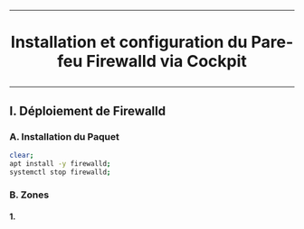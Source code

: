 --------------------------------------------------------------------------------------------------
# <p align='center'> Installation et configuration du Pare-feu Firewalld via Cockpit </p>
--------------------------------------------------------------------------------------------------
## I. Déploiement de Firewalld
### A. Installation du Paquet
```bash
clear;
apt install -y firewalld;
systemctl stop firewalld;
```

### B. Zones
#### 1. 
